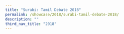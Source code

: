 ```yaml
---
title: "Surabi: Tamil Debate 2018"
permalink: /showcase/2018/surabi-tamil-debate-2018/
description: ""
third_nav_title: "2018"
---
```

